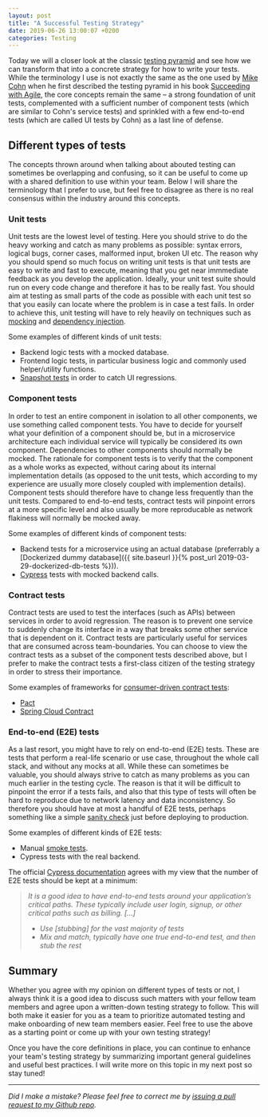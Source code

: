 ```yaml
---
layout: post
title: "A Successful Testing Strategy"
date: 2019-06-26 13:00:07 +0200
categories: Testing
---
```


Today we will a closer look at the classic [testing pyramid](https://www.mountaingoatsoftware.com/blog/the-forgotten-layer-of-the-test-automation-pyramid) and see how we can transform that into a concrete strategy for how to write your tests. While the terminology I use is not exactly the same as the one used by [Mike Cohn](https://en.wikipedia.org/wiki/Mike_Cohn) when he first described the testing pyramid in his book [Succeeding with Agile](https://www.mountaingoatsoftware.com/books/succeeding-with-agile-software-development-using-scrum), the core concepts remain the same – a strong foundation of unit tests, complemented with a sufficient number of component tests (which are similar to Cohn's service tests) and sprinkled with a few end-to-end tests (which are called UI tests by Cohn) as a last line of defense.


## Different types of tests
The concepts thrown around when talking about abouted testing can sometimes be overlapping and confusing, so it can be useful to come up with a shared definition to use within your team. Below I will share the terminology that I prefer to use, but feel free to disagree as there is no real consensus within the industry around this concepts.

### Unit tests
Unit tests are the lowest level of testing. Here you should strive to do the heavy working and catch as many problems as possible: syntax errors, logical bugs, corner cases, malformed input, broken UI etc. The reason why you should spend so much focus on writing unit tests is that unit tests are easy to write and fast to execute, meaning that you get near immmediate feedback as you develop the application. Ideally, your unit test suite should run on every code change and therefore it has to be really fast. You should aim at testing as small parts of the code as possible with each unit test so that you easily can locate where the problem is in case a test fails. In order to achieve this, unit testing will have to rely heavily on techniques such as [mocking](http://wiki.c2.com/?MockObject) and [dependency injection](https://en.wikipedia.org/wiki/Dependency_injection).

Some examples of different kinds of unit tests:
  - Backend logic tests with a mocked database.
  - Frontend logic tests, in particular business logic and commonly used helper/utility functions.
  - [Snapshot tests](https://jestjs.io/docs/en/snapshot-testing) in order to catch UI regressions.

### Component tests
In order to test an entire component in isolation to all other components, we use something called component tests. You have to decide for yourself what your definition of a component should be, but in a microservice architecture each individual service will typically be considered its own component. Dependencies to other components should normally be mocked. The rationale for component tests is to verify that the component as a whole works as expected, without caring about its internal implementation details (as opposed to the unit tests, which according to my experience are usually more closely coupled with implemention details). Component tests should therefore have to change less frequently than the unit tests. Compared to end-to-end tests, contract tests will pinpoint errors at a more specific level and also usually be more reproducable as network flakiness will normally be mocked away.

Some examples of different kinds of component tests:
  - Backend tests for a microservice using an actual database (preferrably a [Dockerized dummy database]({{ site.baseurl }}{% post_url 2019-03-29-dockerized-db-tests %})).
  - [Cypress](https://www.cypress.io/) tests with mocked backend calls.

### Contract tests
Contract tests are used to test the interfaces (such as APIs) between services in order to avoid regression. The reason is to prevent one service to suddenly change its interface in a way that breaks some other service that is dependent on it. Contract tests are particularly useful for services that are consumed across team-boundaries. You can choose to view the contract tests as a subset of the component tests described above, but I prefer to make the contract tests a first-class citizen of the testing strategy in order to stress their importance.

Some examples of frameworks for [consumer-driven contract tests](https://reflectoring.io/7-reasons-for-consumer-driven-contracts/):
  - [Pact](https://docs.pact.io/)
  - [Spring Cloud Contract](https://spring.io/projects/spring-cloud-contract)

### End-to-end (E2E) tests
As a last resort, you might have to rely on end-to-end (E2E) tests. These are tests that perform a real-life scenario or use case, throughout the whole call stack, and without any mocks at all. While these can sometimes be valuable, you should always strive to catch as many problems as you can much earlier in the testing cycle. The reason is that it will be difficult to pinpoint the error if a tests fails, and also that this type of tests will often be hard to reproduce due to network latency and data inconsistency. So therefore you should have at most a handful of E2E tests, perhaps something like a simple [sanity check](https://en.wikipedia.org/wiki/Sanity_check#Software_development) just before deploying to production.

Some examples of different kinds of E2E tests:
  - Manual [smoke tests](https://en.wikipedia.org/wiki/Smoke_testing_(software)).
  - Cypress tests with the real backend.

The official [Cypress documentation](https://docs.cypress.io/guides/guides/network-requests.html#Testing-Strategies) agrees with my view that the number of E2E tests should be kept at a minimum:
 > *It is a good idea to have end-to-end tests around your application’s critical paths. These typically include user login, signup, or other critical  paths such as billing.*
 > *[...]*
 > * *Use [stubbing] for the vast majority of tests*
 > * *Mix and match, typically have one true end-to-end test, and then stub the rest*

## Summary
Whether you agree with my opinion on different types of tests or not, I always think it is a good idea to discuss such matters with your fellow team members and agree upon a written-down testing strategy to follow. This will both make it easier for you as a team to prioritize automated testing and make onboarding of new team members easier. Feel free to use the above as a starting point or come up with your own testing strategy!

Once you have the core definitions in place, you can continue to enhance your team's testing strategy by summarizing important general guidelines and useful best practices. I will write more on this topic in my next post so stay tuned!

---

*Did I make a mistake? Please feel free to correct me by [issuing a pull request to my Github repo](https://github.com/Sundin/sundin.github.io).*
